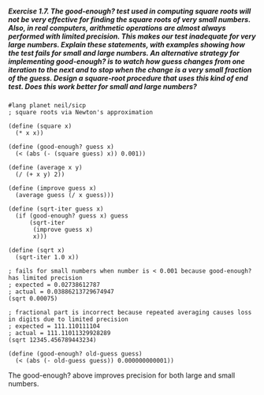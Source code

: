 <h5>Exercise 1.7. The good-enough? test used in computing square roots will not be very effective for finding the square roots of very small numbers. Also, in real computers, arithmetic operations are almost always performed with limited precision. This makes our test inadequate for very large numbers. Explain these statements, with examples showing how the test fails for small and large numbers. An alternative strategy for implementing good-enough? is to watch how guess changes from one iteration to the next and to stop when the change is a very small fraction of the guess. Design a square-root procedure that uses this kind of end test. Does this work better for small and large numbers?</h5>

    #lang planet neil/sicp
    ; square roots via Newton's approximation

    (define (square x)
      (* x x))

    (define (good-enough? guess x)
      (< (abs (- (square guess) x)) 0.001))

    (define (average x y)
      (/ (+ x y) 2))

    (define (improve guess x)
      (average guess (/ x guess)))

    (define (sqrt-iter guess x)
      (if (good-enough? guess x) guess
          (sqrt-iter
           (improve guess x)
           x)))

    (define (sqrt x)
      (sqrt-iter 1.0 x))

    ; fails for small numbers when number is < 0.001 because good-enough? has limited precision
    ; expected = 0.02738612787
    ; actual = 0.03886213729674947
    (sqrt 0.00075)

    ; fractional part is incorrect because repeated averaging causes loss in digits due to limited precision
    ; expected = 111.110111104
    ; actual = 111.11011329928289
    (sqrt 12345.456789443234)

    (define (good-enough? old-guess guess)
      (< (abs (- old-guess guess)) 0.000000000001))

The good-enough? above improves precision for both large and small numbers.
